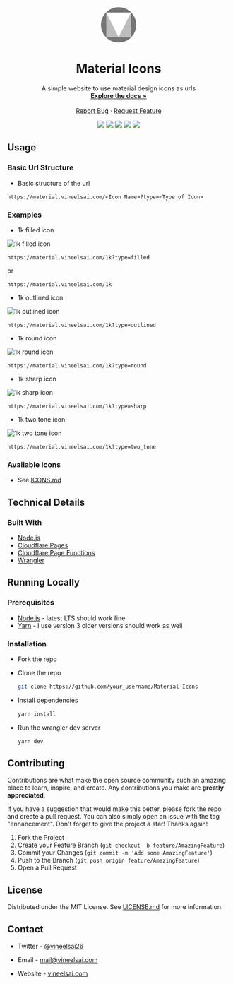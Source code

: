<!-- PROJECT LOGO -->
<div align="center">
  <a href="https://github.com/vineelsai26/Material-Icons">
    <img src="assets/icon.svg" alt="Logo" width="80" height="80">
  </a>

  <h1 align="center">Material Icons</h1>

  <p align="center">
    A simple website to use material design icons as urls
    <br />
    <a href="https://github.com/vineelsai26/Material-Icons#readme"><strong>Explore the docs »</strong></a>
    <br />
    <br />
    <a href="https://github.com/vineelsai26/Material-Icons/issues">Report Bug</a>
    ·
    <a href="https://github.com/vineelsai26/Material-Icons/issues">Request Feature</a>
  </p>
</div>

<p align="center">
  <a herf="https://github.com/vineelsai26/Material-Icons/graphs/contributors">
    <img src="https://img.shields.io/github/contributors/vineelsai26/Material-Icons" />
  </a>
  <a herf="https://github.com/vineelsai26/Material-Icons/network/members">
    <img src="https://img.shields.io/github/forks/vineelsai26/Material-Icons" />
  </a>
  <a herf="https://github.com/vineelsai26/Material-Icons/stargazers">
    <img src="https://img.shields.io/github/stars/vineelsai26/Material-Icons" />
  </a>
  <a herf="https://github.com/vineelsai26/Material-Icons/issues">
    <img src="https://img.shields.io/github/issues/vineelsai26/Material-Icons" />
  </a>
  <a herf="https://github.com/vineelsai26/Material-Icons/blob/master/LICENSE.txt">
    <img src="https://img.shields.io/github/license/vineelsai26/Material-Icons" />
  </a>
</p>

## Usage

### Basic Url Structure

* Basic structure of the url

```url
https://material.vineelsai.com/<Icon Name>?type=<Type of Icon>
```

### Examples

* 1k filled icon

![1k filled icon](https://material.vineelsai.com/1k)

```url
https://material.vineelsai.com/1k?type=filled
```

or

```url
https://material.vineelsai.com/1k
```

* 1k outlined icon

![1k outlined icon](https://material.vineelsai.com/1k?type=outlined)

```url
https://material.vineelsai.com/1k?type=outlined
```

* 1k round icon

![1k round icon](https://material.vineelsai.com/1k?type=round)

```url
https://material.vineelsai.com/1k?type=round
```

* 1k sharp icon

![1k sharp icon](https://material.vineelsai.com/1k?type=sharp)

```url
https://material.vineelsai.com/1k?type=sharp
```

* 1k two tone icon

![1k two tone icon](https://material.vineelsai.com/1k?type=two_tone)

```url
https://material.vineelsai.com/1k?type=two_tone
```

### Available Icons

* See [ICONS.md](https://github.com/vineelsai26/Material-Icons/blob/main/ICONS.md)

## Technical Details

### Built With

* [Node.js](https://nodejs.org)
* [Cloudflare Pages](https://pages.cloudflare.com)
* [Cloudflare Page Functions](https://developers.cloudflare.com/pages/platform/functions)
* [Wrangler](https://developers.cloudflare.com/workers/wrangler)

<!-- GETTING STARTED -->
## Running Locally

### Prerequisites

* [Node.js](https://nodejs.org) - latest LTS should work fine
* [Yarn](https://yarnpkg.com) - I use version 3 older versions should work as well

### Installation

* Fork the repo
* Clone the repo

   ```sh
   git clone https://github.com/your_username/Material-Icons
   ```

* Install dependencies

    ```sh
    yarn install
    ```

* Run the wrangler dev server

    ```sh
    yarn dev
    ```

<!-- CONTRIBUTING -->
## Contributing

Contributions are what make the open source community such an amazing place to learn, inspire, and create. Any contributions you make are **greatly appreciated**.

If you have a suggestion that would make this better, please fork the repo and create a pull request. You can also simply open an issue with the tag "enhancement".
Don't forget to give the project a star! Thanks again!

1. Fork the Project
2. Create your Feature Branch (`git checkout -b feature/AmazingFeature`)
3. Commit your Changes (`git commit -m 'Add some AmazingFeature'`)
4. Push to the Branch (`git push origin feature/AmazingFeature`)
5. Open a Pull Request

<!-- LICENSE -->
## License

Distributed under the MIT License. See [LICENSE.md]('https://github.com/vineelsai26/Material-Icons/LICENSE.md') for more information.

<!-- CONTACT -->
## Contact

* Twitter - [@vineelsai26](https://twitter.com/vineelsai26)

* Email - mail@vineelsai.com

* Website - [vineelsai.com](https://vineelsai.com)
